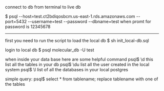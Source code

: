 connect to db from terminal to live db

$ psql --host=test.ct2bdiqosbcm.us-east-1.rds.amazonaws.com --port=5432 --username=test --password --dbname=test
when promt for password is 12345678


*****************************
first you need to run the script to load the local db
$ sh init_local-db.sql

login to local db
$ psql molecular_db -U test



when inside your data base here are some helpful command
psql$ \d	this list all the tables in your db
psql$ \du	list all the user created in the local system
psql$ \l	list of all the databases in your local postgres


simple query:
psql$ select * from tablename; 	replace tablename with one of the tables